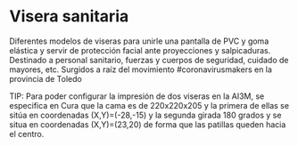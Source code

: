 # Visera sanitaria

Diferentes modelos de viseras para unirle una pantalla de PVC y goma elástica y servir de protección facial ante proyecciones y salpicaduras. Destinado a personal sanitario, fuerzas y cuerpos de seguridad, cuidado de mayores, etc.
Surgidos a raíz del movimiento #coronavirusmakers en la provincia de Toledo


TIP: Para poder configurar la impresión de dos viseras en la AI3M, se especifica en Cura que la cama es de 220x220x205  y la primera de ellas se sitúa en coordenadas (X,Y)=(-28,-15) y la segunda girada 180 grados y se situa en coordenadas (X,Y)=(23,20) de forma que las patillas queden hacia el centro.

